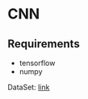 # CNN

## Requirements
- tensorflow
- numpy

DataSet: [link](https://www.cs.toronto.edu/~kriz/cifar-10-binary.tar.gz)